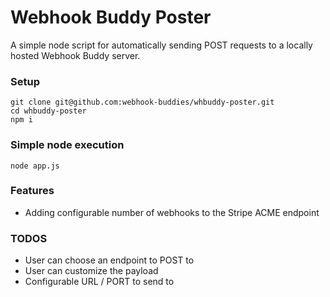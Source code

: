 # Webhook Buddy Poster
A simple node script for automatically sending POST requests to a locally hosted Webhook Buddy server.

### Setup
```
git clone git@github.com:webhook-buddies/whbuddy-poster.git
cd whbuddy-poster
npm i
```

### Simple node execution
```
node app.js
```

### Features
- Adding configurable number of webhooks to the Stripe ACME endpoint

### TODOS
- User can choose an endpoint to POST to
- User can customize the payload
- Configurable URL / PORT to send to